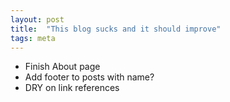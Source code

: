```yaml
---
layout: post
title:  "This blog sucks and it should improve"
tags: meta
---
```

* Finish About page
* Add footer to posts with name?
* DRY on link references
